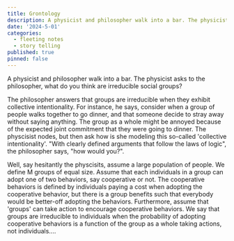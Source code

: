 ```yaml
---
title: Grontology
description: A physicist and philosopher walk into a bar. The physicist asks to the philosopher, what do you think are irreducible social groups? 
date: '2024-5-01'
categories:
  - fleeting notes
  - story telling
published: true
pinned: false
---
```


A physicist and philosopher walk into a bar. The physicist asks to the philosopher, what do you think are irreducible social groups? 

The philosopher answers that groups are irreducible when they exhibit collective intentionality. For instance, he says, consider when a group of people walks together to go dinner, and that someone decide to stray away without saying anything. The group as a whole might be annoyed because of the expected joint commitment that they were going to dinner. The physcisist nodes, but then ask how is she modeling this so-called 'collective intentionality'. "With clearly defined arguments that follow the laws of logic", the philosopher says, "how would you?". 

Well, say hesitantly the physcisits, assume a large population of people. We define M groups of equal size. Assume that each individuals in a group can adopt one of two behaviors, say cooperative or not. The cooperative behaviors is defined by individuals paying a cost when adopting the cooperative behavior, but there is a group benefits such that everybody would be better-off adopting the behaviors. Furthermore, assume that 'groups' can take action to encourage cooperative behaviors. We say that groups are irreducible to individuals when the probability of adopting cooperative behaviors is a function of the group as a whole taking actions, not individuals.... 